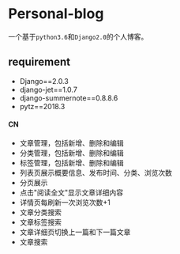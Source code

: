 # Personal-blog

一个基于`python3.6`和`Django2.0`的个人博客。 

## requirement
- Django==2.0.3
- django-jet==1.0.7
- django-summernote==0.8.8.6
- pytz==2018.3


#### CN
- 文章管理，包括新增、删除和编辑
- 分类管理，包括新增、删除和编辑
- 标签管理，包括新增、删除和编辑
- 列表页展示概要信息、发布时间、分类、浏览次数
- 分页展示
- 点击"阅读全文"显示文章详细内容
- 详情页每刷新一次浏览次数+1
- 文章分类搜索
- 文章标签搜索
- 文章详细页切换上一篇和下一篇文章
- 文章搜索
